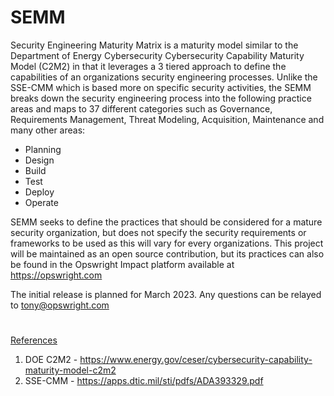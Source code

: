 # SEMM
Security Engineering Maturity Matrix is a maturity model similar to the Department of Energy Cybersecurity Cybersecurity Capability Maturity Model (C2M2) in that it leverages a 3 tiered approach to define the capabilities of an organizations security engineering processes. Unlike the SSE-CMM which is based more on specific security activities, the SEMM breaks down the security engineering process into the following practice areas and maps to 37 different categories such as Governance, Requirements Management, Threat Modeling, Acquisition, Maintenance and many other areas:

* Planning
* Design
* Build
* Test
* Deploy
* Operate

SEMM seeks to define the practices that should be considered for a mature security organization, but does not specify the security requirements or frameworks to be used as this will vary for every organizations. This project will be maintained as an open source contribution, but its practices can also be found in the Opswright Impact platform available at https://opswright.com

The initial release is planned for March 2023. Any questions can be relayed to tony@opswright.com 


#

<ins>References</ins>

1. DOE C2M2 - https://www.energy.gov/ceser/cybersecurity-capability-maturity-model-c2m2
2. SSE-CMM - https://apps.dtic.mil/sti/pdfs/ADA393329.pdf
